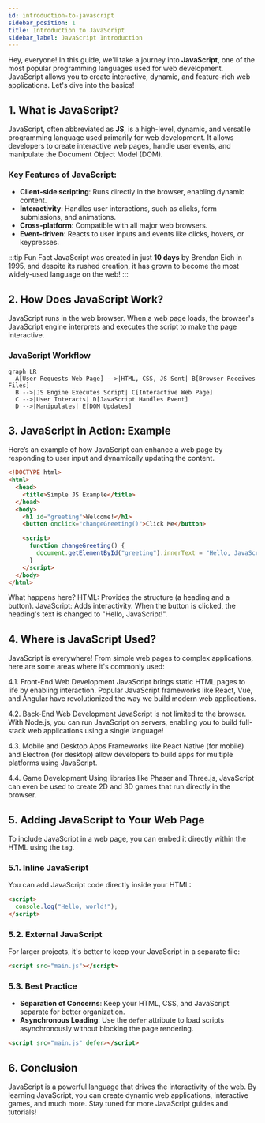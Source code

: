 ```yaml
---
id: introduction-to-javascript
sidebar_position: 1
title: Introduction to JavaScript
sidebar_label: JavaScript Introduction
---
```


Hey, everyone! In this guide, we'll take a journey into **JavaScript**, one of the most popular programming languages used for web development. JavaScript allows you to create interactive, dynamic, and feature-rich web applications. Let's dive into the basics!


## 1. What is JavaScript?

JavaScript, often abbreviated as **JS**, is a high-level, dynamic, and versatile programming language used primarily for web development. It allows developers to create interactive web pages, handle user events, and manipulate the Document Object Model (DOM).

### Key Features of JavaScript:

- **Client-side scripting**: Runs directly in the browser, enabling dynamic content.
- **Interactivity**: Handles user interactions, such as clicks, form submissions, and animations.
- **Cross-platform**: Compatible with all major web browsers.
- **Event-driven**: Reacts to user inputs and events like clicks, hovers, or keypresses.

:::tip Fun Fact
JavaScript was created in just **10 days** by Brendan Eich in 1995, and despite its rushed creation, it has grown to become the most widely-used language on the web!
:::


## 2. How Does JavaScript Work?

JavaScript runs in the web browser. When a web page loads, the browser's JavaScript engine interprets and executes the script to make the page interactive.

### JavaScript Workflow

```mermaid
graph LR
  A[User Requests Web Page] -->|HTML, CSS, JS Sent| B[Browser Receives Files]
  B -->|JS Engine Executes Script| C[Interactive Web Page]
  C -->|User Interacts| D[JavaScript Handles Event]
  D -->|Manipulates| E[DOM Updates]
```


## 3. JavaScript in Action: Example
Here’s an example of how JavaScript can enhance a web page by responding to user input and dynamically updating the content.


```html
<!DOCTYPE html>
<html>
  <head>
    <title>Simple JS Example</title>
  </head>
  <body>
    <h1 id="greeting">Welcome!</h1>
    <button onclick="changeGreeting()">Click Me</button>

    <script>
      function changeGreeting() {
        document.getElementById("greeting").innerText = "Hello, JavaScript!";
      }
    </script>
  </body>
</html>
```
What happens here?
HTML: Provides the structure (a heading and a button).
JavaScript: Adds interactivity. When the button is clicked, the heading's text is changed to "Hello, JavaScript!".


## 4. Where is JavaScript Used?
JavaScript is everywhere! From simple web pages to complex applications, here are some areas where it's commonly used:

4.1. Front-End Web Development
JavaScript brings static HTML pages to life by enabling interaction. Popular JavaScript frameworks like React, Vue, and Angular have revolutionized the way we build modern web applications.

4.2. Back-End Web Development
JavaScript is not limited to the browser. With Node.js, you can run JavaScript on servers, enabling you to build full-stack web applications using a single language!

4.3. Mobile and Desktop Apps
Frameworks like React Native (for mobile) and Electron (for desktop) allow developers to build apps for multiple platforms using JavaScript.

4.4. Game Development
Using libraries like Phaser and Three.js, JavaScript can even be used to create 2D and 3D games that run directly in the browser.

## 5. Adding JavaScript to Your Web Page

To include JavaScript in a web page, you can embed it directly within the HTML using the  tag.

### 5.1. Inline JavaScript
You can add JavaScript code directly inside your HTML:

```html
<script>
  console.log("Hello, world!");
</script>
```

### 5.2. External JavaScript
For larger projects, it's better to keep your JavaScript in a separate file:
```html
<script src="main.js"></script>
```

### 5.3. Best Practice

- **Separation of Concerns**: Keep your HTML, CSS, and JavaScript separate for better organization.
- **Asynchronous Loading**: Use the `defer` attribute to load scripts asynchronously without blocking the page rendering.

```html
<script src="main.js" defer></script>
```

## 6. Conclusion

JavaScript is a powerful language that drives the interactivity of the web. By learning JavaScript, you can create dynamic web applications, interactive games, and much more. Stay tuned for more JavaScript guides and tutorials!